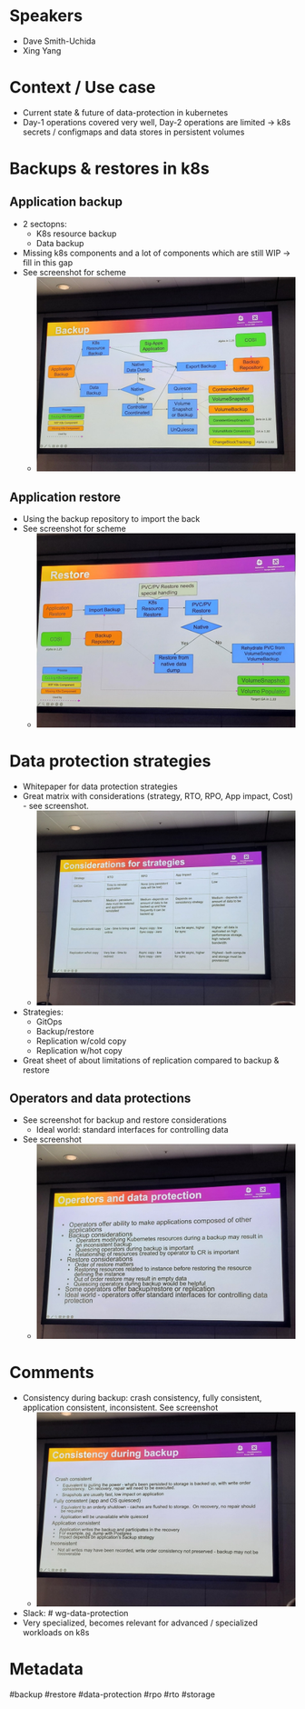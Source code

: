 # Speakers
* Dave Smith-Uchida
* Xing Yang
# Context / Use case
* Current state & future of data-protection in kubernetes
* Day-1 operations covered very well, Day-2 operations are limited -> k8s secrets / configmaps and data stores in persistent volumes
# Backups & restores in k8s
## Application backup
* 2 sectopns:
	* K8s resource backup
	* Data backup
* Missing k8s components and a lot of components which are still WIP -> fill in this gap
* See screenshot for scheme
	* ![Backup scheme](../attachments/20250402_161812.jpg)
## Application restore
 * Using the backup repository to import the back
 * See screenshot for scheme
	 * ![Restore scheme](../attachments/20250402_162050.jpg)
# Data protection strategies
* Whitepaper for data protection strategies
* Great matrix with considerations (strategy, RTO, RPO, App impact, Cost) - see screenshot.
	* ![Considerations Matrix](../attachments/20250402_162507.jpg)
* Strategies:
	* GitOps
	* Backup/restore
	* Replication w/cold copy
	* Replication w/hot copy
* Great sheet of about limitations of replication compared to backup & restore
## Operators and data protections
* See screenshot for backup and restore considerations
	* Ideal world: standard interfaces for controlling data
* See screenshot
	* ![Operators for data protection](../attachments/20250402_163611.jpg)
# Comments
* Consistency during backup: crash consistency, fully consistent, application consistent, inconsistent. See screenshot
	* ![Consistency during backup](../attachments/20250402_163200.jpg)
* Slack: # wg-data-protection
* Very specialized, becomes relevant for advanced / specialized workloads on k8s

# Metadata
#backup #restore #data-protection #rpo #rto #storage